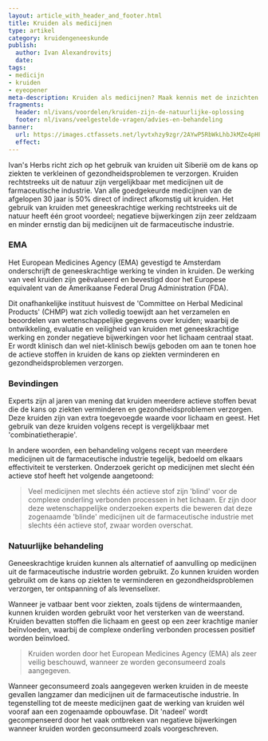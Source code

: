 ```yaml
---
layout: article_with_header_and_footer.html
title: Kruiden als medicijnen
type: artikel
category: kruidengeneeskunde
publish:
  author: Ivan Alexandrovitsj
  date: 
tags:
- medicijn
- kruiden
- eyeopener
meta-description: Kruiden als medicijnen? Maak kennis met de inzichten van Ivan's Herbs. Ontdek wat kruidengeneeskunde, aromatherapie en supplementen voor U kan betekenen. 
fragments:
  header: nl/ivans/voordelen/kruiden-zijn-de-natuurlijke-oplossing
  footer: nl/ivans/veelgestelde-vragen/advies-en-behandeling
banner: 
  url: https://images.ctfassets.net/lyvtxhzy9zgr/2AYwP5RbWkLhbJkMZe4pHF/8292e1d2ef8b74ef5deefbcbfe26faf0/12.png?fm=jpg&q=50
  effect:
---
```

Ivan's Herbs richt zich op het gebruik van kruiden uit Siberië om de kans op ziekten te verkleinen of gezondheidsproblemen te verzorgen. Kruiden rechtstreeks uit de natuur zijn vergelijkbaar met medicijnen uit de farmaceutische industrie. Van alle goedgekeurde medicijnen van de afgelopen 30 jaar is 50% direct of indirect afkomstig uit kruiden. Het gebruik van kruiden met geneeskrachtige werking rechtstreeks uit de natuur heeft één groot voordeel; negatieve bijwerkingen zijn zeer zeldzaam en minder ernstig dan bij medicijnen uit de farmaceutische industrie.

### EMA
Het European Medicines Agency (EMA) gevestigd te Amsterdam onderschrijft de geneeskrachtige werking te vinden in kruiden. De werking van veel kruiden zijn geëvalueerd en bevestigd door het Europese equivalent van de Amerikaanse Federal Drug Administration (FDA). 

Dit onafhankelijke instituut huisvest de 'Committee on Herbal Medicinal Products' (CHMP) wat zich volledig toewijdt aan het verzamelen en beoordelen van wetenschappelijke gegevens over kruiden; waarbij de ontwikkeling, evaluatie en veiligheid van kruiden met geneeskrachtige werking en zonder negatieve bijwerkingen voor het lichaam centraal staat. Er wordt klinisch dan wel niet-klinisch bewijs geboden om aan te tonen hoe de actieve stoffen in kruiden de kans op ziekten verminderen en gezondheidsproblemen verzorgen.

### Bevindingen
Experts zijn al jaren van mening dat kruiden meerdere actieve stoffen bevat die de kans op ziekten verminderen en gezondheidsproblemen verzorgen. Deze kruiden zijn van extra toegevoegde waarde voor lichaam en geest. Het gebruik van deze kruiden volgens recept is vergelijkbaar met 'combinatietherapie'. 

In andere woorden, een behandeling volgens recept van meerdere medicijnen uit de farmaceutische industrie tegelijk, bedoeld om elkaars effectiviteit te versterken. Onderzoek gericht op medicijnen met slecht één actieve stof heeft het volgende aangetoond: 

> Veel medicijnen met slechts één actieve stof zijn 'blind' voor de complexe onderling verbonden processen in het lichaam. Er zijn door deze wetenschappelijke onderzoeken experts die beweren dat deze zogenaamde 'blinde' medicijnen uit de farmaceutische industrie met slechts één actieve stof, zwaar worden overschat.

### Natuurlijke behandeling
Geneeskrachtige kruiden kunnen als alternatief of aanvulling op medicijnen uit de farmaceutische industrie worden gebruikt. Zo kunnen kruiden worden gebruikt om de kans op ziekten te verminderen en gezondheidsproblemen verzorgen, ter ontspanning of als levenselixer. 

Wanneer je vatbaar bent voor ziekten, zoals tijdens de wintermaanden, kunnen kruiden worden gebruikt voor het versterken van de weerstand. Kruiden bevatten stoffen die lichaam en geest op een zeer krachtige manier beïnvloeden, waarbij de complexe onderling verbonden processen positief worden beïnvloed. 

> Kruiden worden door het European Medicines Agency (EMA) als zeer veilig beschouwd, wanneer ze worden geconsumeerd zoals aangegeven.

Wanneer geconsumeerd zoals aangegeven werken kruiden in de meeste gevallen langzamer dan medicijnen uit de farmaceutische industrie. In tegenstelling tot de meeste  medicijnen gaat de werking van kruiden wél vooraf aan een zogenaamde opbouwfase. Dit 'nadeel' wordt gecompenseerd door het vaak ontbreken van negatieve bijwerkingen wanneer kruiden worden geconsumeerd zoals voorgeschreven.
